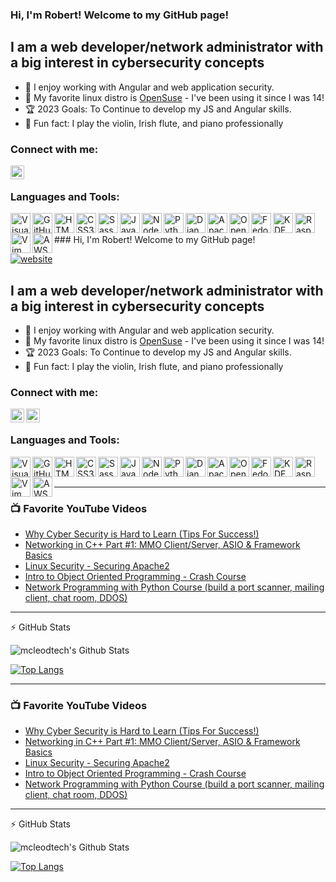 ### Hi, I'm Robert! Welcome to my GitHub page! 

## I am a web developer/network administrator with a big interest in cybersecurity concepts
- 🐍 I enjoy working with Angular and web application security.
- 🦎 My favorite linux distro is [OpenSuse] - I've been using it since I was 14!
- 🏆 2023 Goals: To Continue to develop my JS and Angular skills.
- 🎻 Fun fact: I play the violin, Irish flute, and piano professionally

### Connect with me:
[<img align="left" alt="LinkedIn.com" width="22px" src="https://cdn.jsdelivr.net/npm/simple-icons@3.11.0/icons/linkedin.svg"/>][linkedin]

<br />

### Languages and Tools:
<img align="left" alt="Visual Studio Code"  width="32px" src="https://cdn.jsdelivr.net/npm/simple-icons@3.11.0/icons/visualstudiocode.svg"/>
<img align="left" alt="GitHub"  width="32px" src="https://cdn.jsdelivr.net/npm/simple-icons@3.11.0/icons/github.svg"/>
<img align="left" alt="HTML 5"  width="32px" src="https://cdn.jsdelivr.net/npm/simple-icons@3.11.0/icons/html5.svg"/>
<img align="left" alt="CSS3"  width="32px" src="https://cdn.jsdelivr.net/npm/simple-icons@3.11.0/icons/css3.svg"/>
<img align="left" alt="Sass"  width="32px" src="https://cdn.jsdelivr.net/npm/simple-icons@3.11.0/icons/sass.svg"/>
<img align="left" alt="JavaScript"  width="32px" src="https://cdn.jsdelivr.net/npm/simple-icons@3.11.0/icons/javascript.svg"/>
<img align="left" alt="Node.js"  width="32px" src="https://cdn.jsdelivr.net/npm/simple-icons@3.11.0/icons/node-dot-js.svg"/>
<img align="left" alt="Python"  width="32px" src="https://cdn.jsdelivr.net/npm/simple-icons@3.11.0/icons/python.svg"/>
<img align="left" alt="Django"  width="32px" src="https://cdn.jsdelivr.net/npm/simple-icons@3.11.0/icons/django.svg"/>
<img align="left" alt="Apache"  width="32px" src="https://cdn.jsdelivr.net/npm/simple-icons@3.11.0/icons/apache.svg"/>
<img align="left" alt="OpenSuse"  width="32px" src="https://cdn.jsdelivr.net/npm/simple-icons@3.11.0/icons/opensuse.svg"/>
<img align="left" alt="Fedora"  width="32px" src="https://cdn.jsdelivr.net/npm/simple-icons@3.11.0/icons/fedora.svg"/>
<img align="left" alt="KDE"  width="32px" src="https://cdn.jsdelivr.net/npm/simple-icons@3.11.0/icons/kde.svg"/>
<img align="left" alt="Raspberry Pi"  width="32px" src="https://cdn.jsdelivr.net/npm/simple-icons@3.11.0/icons/raspberrypi.svg"/>
<img align="left" alt="Vim"  width="32px" src="https://cdn.jsdelivr.net/npm/simple-icons@3.11.0/icons/vim.svg"/>
<img align="left" alt="AWS"  width="32px" src="https://cdn.jsdelivr.net/npm/simple-icons@3.11.0/icons/amazonaws.svg"/>

<br />
<br />### Hi, I'm Robert! Welcome to my GitHub page! 

[![website](https://img.shields.io/badge/Website-https%3A%2F%2Fcomponer.tech-brightgreen?style=for-the-badge&logo=html5)][website]

## I am a web developer/network administrator with a big interest in cybersecurity concepts
- 🐍 I enjoy working with Angular and web application security.
- 🦎 My favorite linux distro is [OpenSuse] - I've been using it since I was 14!
- 🏆 2023 Goals: To Continue to develop my JS and Angular skills.
- 🎻 Fun fact: I play the violin, Irish flute, and piano professionally

### Connect with me:
[<img align="left" alt="componer.tech"  width="22px" src="https://cdn.jsdelivr.net/npm/simple-icons@3.11.0/icons/html5.svg"/>][website]
[<img align="left" alt="LinkedIn.com" width="22px" src="https://cdn.jsdelivr.net/npm/simple-icons@3.11.0/icons/linkedin.svg"/>][linkedin]

<br />

### Languages and Tools:
<img align="left" alt="Visual Studio Code"  width="32px" src="https://cdn.jsdelivr.net/npm/simple-icons@3.11.0/icons/visualstudiocode.svg"/>
<img align="left" alt="GitHub"  width="32px" src="https://cdn.jsdelivr.net/npm/simple-icons@3.11.0/icons/github.svg"/>
<img align="left" alt="HTML 5"  width="32px" src="https://cdn.jsdelivr.net/npm/simple-icons@3.11.0/icons/html5.svg"/>
<img align="left" alt="CSS3"  width="32px" src="https://cdn.jsdelivr.net/npm/simple-icons@3.11.0/icons/css3.svg"/>
<img align="left" alt="Sass"  width="32px" src="https://cdn.jsdelivr.net/npm/simple-icons@3.11.0/icons/sass.svg"/>
<img align="left" alt="JavaScript"  width="32px" src="https://cdn.jsdelivr.net/npm/simple-icons@3.11.0/icons/javascript.svg"/>
<img align="left" alt="Node.js"  width="32px" src="https://cdn.jsdelivr.net/npm/simple-icons@3.11.0/icons/node-dot-js.svg"/>
<img align="left" alt="Python"  width="32px" src="https://cdn.jsdelivr.net/npm/simple-icons@3.11.0/icons/python.svg"/>
<img align="left" alt="Django"  width="32px" src="https://cdn.jsdelivr.net/npm/simple-icons@3.11.0/icons/django.svg"/>
<img align="left" alt="Apache"  width="32px" src="https://cdn.jsdelivr.net/npm/simple-icons@3.11.0/icons/apache.svg"/>
<img align="left" alt="OpenSuse"  width="32px" src="https://cdn.jsdelivr.net/npm/simple-icons@3.11.0/icons/opensuse.svg"/>
<img align="left" alt="Fedora"  width="32px" src="https://cdn.jsdelivr.net/npm/simple-icons@3.11.0/icons/fedora.svg"/>
<img align="left" alt="KDE"  width="32px" src="https://cdn.jsdelivr.net/npm/simple-icons@3.11.0/icons/kde.svg"/>
<img align="left" alt="Raspberry Pi"  width="32px" src="https://cdn.jsdelivr.net/npm/simple-icons@3.11.0/icons/raspberrypi.svg"/>
<img align="left" alt="Vim"  width="32px" src="https://cdn.jsdelivr.net/npm/simple-icons@3.11.0/icons/vim.svg"/>
<img align="left" alt="AWS"  width="32px" src="https://cdn.jsdelivr.net/npm/simple-icons@3.11.0/icons/amazonaws.svg"/>

<br />
<br />

---

### 📺 Favorite YouTube Videos
<!-- YOUTUBE:START -->
- [Why Cyber Security is Hard to Learn (Tips For Success!)](https://www.youtube.com/watch?v=vI79qT4lcfA)
- [Networking in C++ Part #1: MMO Client/Server, ASIO & Framework Basics](https://www.youtube.com/watch?v=2hNdkYInj4g)
- [Linux Security - Securing Apache2](https://www.youtube.com/watch?v=M1GpRWWRdC8)
- [Intro to Object Oriented Programming - Crash Course](https://www.youtube.com/watch?v=SiBw7os-_zI)
- [Network Programming with Python Course (build a port scanner, mailing client, chat room, DDOS)](https://www.youtube.com/watch?v=FGdiSJakIS4)
<!-- YOUTUBE:END -->

---

:zap: GitHub Stats

<img align="left" alt="mcleodtech's Github Stats" src="https://github-readme-stats.vercel.app/api?username=mcleodtech&show_icons=true&hide_border=true&theme=dark"/>

<br />

[![Top Langs](https://github-readme-stats.vercel.app/api/top-langs/?username=mcleodtech&layout=compact&theme=dark)](https://github.com/anuraghazra/github-readme-stats)



[website]: https://componer.tech
[linkedin]: https://www.linkedin.com/in/mcleodtech/
[opensuse]: https://www.opensuse.org



---

### 📺 Favorite YouTube Videos
<!-- YOUTUBE:START -->
- [Why Cyber Security is Hard to Learn (Tips For Success!)](https://www.youtube.com/watch?v=vI79qT4lcfA)
- [Networking in C++ Part #1: MMO Client/Server, ASIO & Framework Basics](https://www.youtube.com/watch?v=2hNdkYInj4g)
- [Linux Security - Securing Apache2](https://www.youtube.com/watch?v=M1GpRWWRdC8)
- [Intro to Object Oriented Programming - Crash Course](https://www.youtube.com/watch?v=SiBw7os-_zI)
- [Network Programming with Python Course (build a port scanner, mailing client, chat room, DDOS)](https://www.youtube.com/watch?v=FGdiSJakIS4)
<!-- YOUTUBE:END -->

---

:zap: GitHub Stats

<img align="left" alt="mcleodtech's Github Stats" src="https://github-readme-stats.vercel.app/api?username=mcleodtech&show_icons=true&hide_border=true&theme=dark"/>

<br />

[![Top Langs](https://github-readme-stats.vercel.app/api/top-langs/?username=mcleodtech&layout=compact&theme=dark)](https://github.com/anuraghazra/github-readme-stats)

[linkedin]: https://www.linkedin.com/in/mcleodtech/
[opensuse]: https://www.opensuse.org
